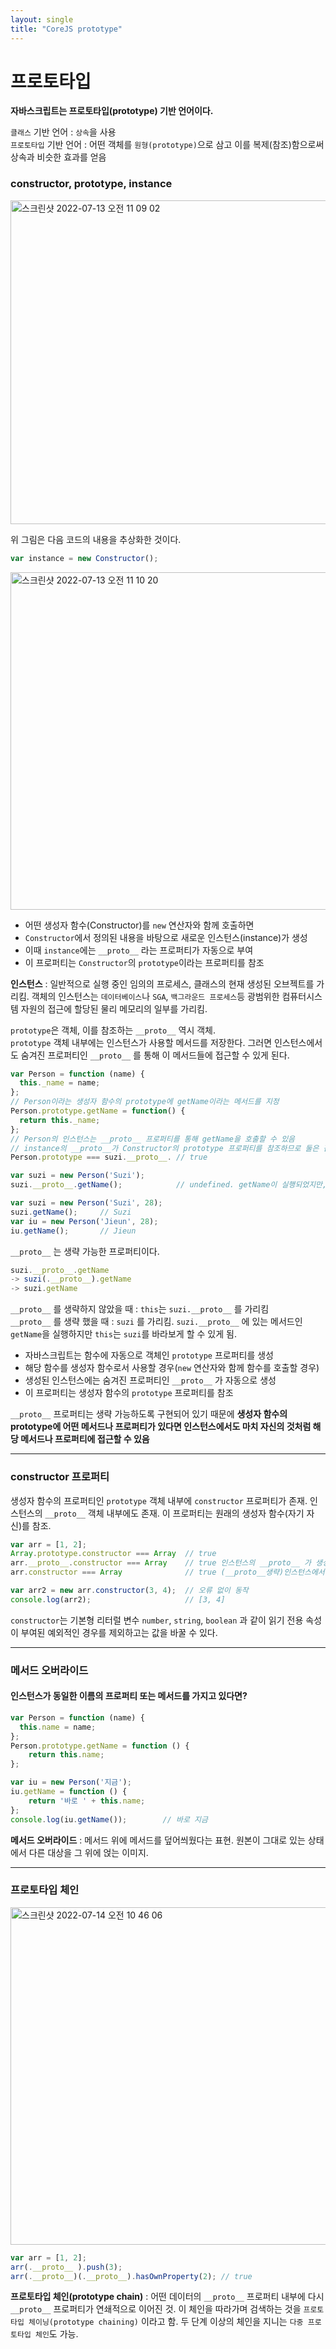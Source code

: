 ```yaml
---
layout: single
title: "CoreJS prototype"
---
```


# 프로토타입
**자바스크립트는 프로토타입(prototype) 기반 언어이다.**   

`클래스` 기반 언어 : `상속`을 사용    
`프로토타입` 기반 언어 : 어떤 객체를 `원형(prototype)`으로 삼고 이를 복제(참조)함으로써 상속과 비슷한 효과를 얻음    

### constructor, prototype, instance
<img width="518" alt="스크린샷 2022-07-13 오전 11 09 02" src="https://user-images.githubusercontent.com/84711115/178635877-d1e85858-f9ea-4f29-a9a6-33793af6d82e.png">    


위 그림은 다음 코드의 내용을 추상화한 것이다.    

```jsx
var instance = new Constructor();
```

<img width="540" alt="스크린샷 2022-07-13 오전 11 10 20" src="https://user-images.githubusercontent.com/84711115/178636028-ba9e940c-93e2-4693-a214-1a4cb97cdf3f.png">

- 어떤 생성자 함수(Constructor)를 `new` 연산자와 함께 호출하면
- `Constructor`에서 정의된 내용을 바탕으로 새로운 인스턴스(instance)가 생성
- 이때 `instance`에는 `__proto__` 라는 프로퍼티가 자동으로 부여
- 이 프로퍼티는 `Constructor`의 `prototype`이라는 프로퍼티를 참조    
    
**인스턴스** : 일반적으로 실행 중인 임의의 프로세스, 클래스의 현재 생성된 오브젝트를 가리킴. 객체의 인스턴스는 `데이터베이스`나 `SGA`, `백그라운드 프로세스`등 광범위한 컴퓨터시스템 자원의 접근에 할당된 물리 메모리의 일부를 가리킴.

`prototype`은 객체, 이를 참조하는 `__proto__` 역시 객체.   
`prototype` 객체 내부에는 인스턴스가 사용할 메서드를 저장한다. 그러면 인스턴스에서도 숨겨진 프로퍼티인 `__proto__` 를 통해 이 메서드들에 접근할 수 있게 된다.    

```jsx
var Person = function (name) {
  this._name = name;
};
// Person이라는 생성자 함수의 prototype에 getName이라는 메서드를 지정
Person.prototype.getName = function() {
  return this._name;
};
// Person의 인스턴스는 __proto__ 프로퍼티를 통해 getName을 호출할 수 있음
// instance의 __proto__가 Constructor의 prototype 프로퍼티를 참조하므로 둘은 같은 객체를 바라봄
Person.prototype === suzi.__proto__. // true

var suzi = new Person('Suzi');
suzi.__proto__.getName();            // undefined. getName이 실행되었지만, this에 바인딩된 대상이 잘못 지정.

```

```jsx
var suzi = new Person('Suzi', 28);
suzi.getName();     // Suzi
var iu = new Person('Jieun', 28);
iu.getName();       // Jieun
```

`__proto__` 는 생략 가능한 프로퍼티이다.    

```jsx
suzi.__proto__.getName
-> suzi(.__proto__).getName
-> suzi.getName
```

`__proto__` 를 생략하지 않았을 때 : `this`는 `suzi.__proto__` 를 가리킴   
`__proto__` 를 생략 했을 때 : `suzi` 를 가리킴. `suzi.__proto__` 에 있는 메서드인 `getName`을 실행하지만 `this`는 `suzi`를 바라보게 할 수 있게 됨.    

- 자바스크립트는 함수에 자동으로 객체인 `prototype` 프로퍼티를 생성
- 해당 함수를 생성자 함수로서 사용할 경우(`new` 연산자와 함께 함수를 호출할 경우)
- 생성된 인스턴스에는 숨겨진 프로퍼티인 `__proto__` 가 자동으로 생성
- 이 프로퍼티는 생성자 함수의 `prototype` 프로퍼티를 참조

`__proto__` 프로퍼티는 생략 가능하도록 구현되어 있기 때문에 **생성자 함수의 prototype에 어떤 메서드나 프로퍼티가 있다면 인스턴스에서도 마치 자신의 것처럼 해당 메서드나 프로퍼티에 접근할 수 있음**   
***

### constructor 프로퍼티
생성자 함수의 프로퍼티인 `prototype` 객체 내부에 `constructor` 프로퍼티가 존재. 인스턴스의 `__proto__` 객체 내부에도 존재. 이 프로퍼티는 원래의 생성자 함수(자기 자신)를 참조.   

```jsx
var arr = [1, 2];
Array.prototype.constructor === Array  // true
arr.__proto__.constructor === Array    // true 인스턴스의 __proto__ 가 생성자 함수의 prototype 프로퍼티를 참조
arr.constructor === Array              // true (__proto__생략)인스턴스에서 직접 constructor에 접근

var arr2 = new arr.constructor(3, 4);  // 오류 없이 동작
console.log(arr2);                     // [3, 4]
```

`constructor`는 기본형 리터럴 변수 `number`, `string`, `boolean` 과 같이 읽기 전용 속성이 부여된 예외적인 경우를 제외하고는 값을 바꿀 수 있다.   
      
***

### 메서드 오버라이드
#### 인스턴스가 동일한 이름의 프로퍼티 또는 메서드를 가지고 있다면?
```jsx
var Person = function (name) {
  this.name = name;
};
Person.prototype.getName = function () {
	return this.name;
};

var iu = new Person('지금');
iu.getName = function () {
	return '바로 ' + this.name;
};
console.log(iu.getName());        // 바로 지금    
```

**메서드 오버라이드** : 메서드 위에 메서드를 덮어씌웠다는 표현. 원본이 그대로 있는 상태에서 다른 대상을 그 위에 얹는 이미지.    
    
***
    
### 프로토타입 체인

<img width="540" alt="스크린샷 2022-07-14 오전 10 46 06" src="https://user-images.githubusercontent.com/84711115/178870180-a495a8c0-4281-4c20-b6a9-59ed4179bc6f.png">

```jsx
var arr = [1, 2];
arr(.__proto__ ).push(3);
arr(.__proto__)(.__proto__).hasOwnProperty(2); // true
```

**프로토타입 체인(prototype chain)** : 어떤 데이터의 `__proto__` 프로퍼티 내부에 다시 `__proto__` 프로퍼티가 연쇄적으로 이어진 것. 이 체인을 따라가며 검색하는 것을 `프로토타입 체이닝(prototype chaining)` 이라고 함. 두 단계 이상의 체인을 지니는 `다중 프로토타입 체인`도 가능.   


  
